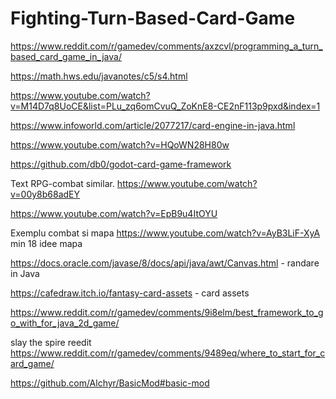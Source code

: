 # Fighting-Turn-Based-Card-Game


https://www.reddit.com/r/gamedev/comments/axzcvl/programming_a_turn_based_card_game_in_java/

https://math.hws.edu/javanotes/c5/s4.html

https://www.youtube.com/watch?v=M14D7q8UoCE&list=PLu_zq6omCvuQ_ZoKnE8-CE2nF113p9pxd&index=1

https://www.infoworld.com/article/2077217/card-engine-in-java.html

https://www.youtube.com/watch?v=HQoWN28H80w

https://github.com/db0/godot-card-game-framework


Text RPG-combat similar.
https://www.youtube.com/watch?v=00y8b68adEY

https://www.youtube.com/watch?v=EpB9u4ItOYU

Exemplu combat si mapa
https://www.youtube.com/watch?v=AyB3LiF-XyA min 18 idee mapa

https://docs.oracle.com/javase/8/docs/api/java/awt/Canvas.html - randare in Java

https://cafedraw.itch.io/fantasy-card-assets - card assets


https://www.reddit.com/r/gamedev/comments/9i8elm/best_framework_to_go_with_for_java_2d_game/

slay the spire reedit
https://www.reddit.com/r/gamedev/comments/9489eq/where_to_start_for_card_game/

https://github.com/Alchyr/BasicMod#basic-mod
